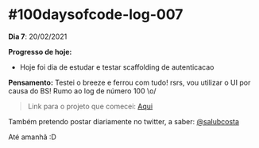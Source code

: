 # #100daysofcode-log-007

__Dia 7__: 20/02/2021

__Progresso de hoje:__
-	Hoje foi dia de estudar e testar scaffolding de autenticacao

__Pensamento:__  Testei o breeze e ferrou com tudo! rsrs, vou utilizar o UI por causa do BS! Rumo ao log de número 100 \o/

> Link para o projeto que comecei: [Aqui](https://github.com/salubcosta/l8-marketplace)


Também pretendo postar diariamente no twitter, a saber: [@salubcosta](https://twitter.com/salubcosta)

Até amanhã :D 
